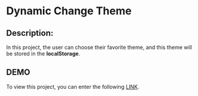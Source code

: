 # Dynamic Change Theme

## Description:
In this project, the user can choose their favorite theme, and this theme will be stored in the **localStorage**.

## DEMO
To view this project, you can enter the following [LINK](https://bardyavahydy.github.io/Dynamic-Change-Theme/).